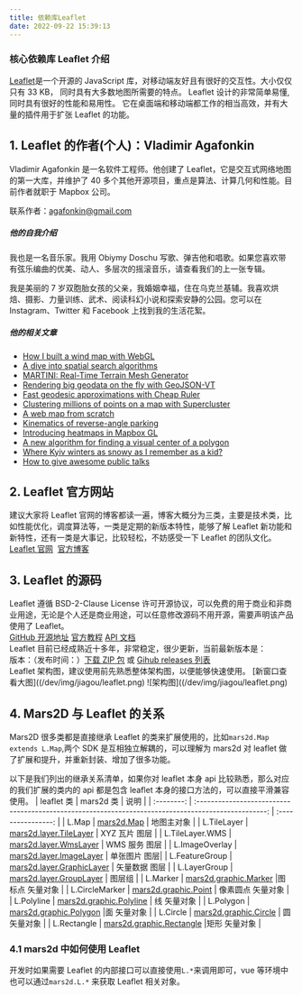 ```yaml
---
title: 依赖库Leaflet
date: 2022-09-22 15:39:13
---
```


<h3> 核心依赖库 Leaflet 介绍 </h3>

[Leaflet](https://leafletjs.com/)是一个开源的 JavaScript 库，对移动端友好且有很好的交互性。大小仅仅只有 33 KB， 同时具有大多数地图所需要的特点。 Leaflet 设计的非常简单易懂, 同时具有很好的性能和易用性。 它在桌面端和移动端都工作的相当高效，并有大量的插件用于扩张 Leaflet 的功能。

## 1. Leaflet 的作者(个人)：Vladimir Agafonkin

Vladimir Agafonkin 是一名软件工程师。他创建了 Leaflet，它是交互式网络地图的第一大库，并维护了 40 多个其他开源项目，重点是算法、计算几何和性能。目前作者就职于 Mapbox 公司。

联系作者：agafonkin@gmail.com

##### 他的自我介绍

我也是一名音乐家。我用 Obiymy Doschu 写歌、弹吉他和唱歌。如果您喜欢带有弦乐编曲的优美、动人、多层次的摇滚音乐，请查看我们的上一张专辑。

我是美丽的 7 岁双胞胎女孩的父亲，我婚姻幸福，住在乌克兰基辅。我喜欢烘焙、摄影、力量训练、武术、阅读科幻小说和探索安静的公园。您可以在 Instagram、Twitter 和 Facebook 上找到我的生活花絮。

##### 他的相关文章

- [How I built a wind map with WebGL]()
- [A dive into spatial search algorithms]()
- [MARTINI: Real-Time Terrain Mesh Generator]()
- [Rendering big geodata on the fly with GeoJSON-VT]()
- [Fast geodesic approximations with Cheap Ruler]()
- [Clustering millions of points on a map with Supercluster]()
- [A web map from scratch]()
- [Kinematics of reverse-angle parking]()
- [Introducing heatmaps in Mapbox GL]()
- [A new algorithm for finding a visual center of a polygon]()
- [Where Kyiv winters as snowy as I remember as a kid?]()
- [How to give awesome public talks]()

## 2. Leaflet 官方网站

建议大家将 Leaflet 官网的博客都读一遍，博客大概分为三类，主要是技术类，比如性能优化，调度算法等，一类是定期的新版本特性，能够了解 Leaflet 新功能和新特性，还有一类是大事记，比较轻松，不妨感受一下 Leaflet 的团队文化。<br />
[Leaflet 官网](https://leafletjs.com/)&nbsp;&nbsp;[官方博客](https://leafletjs.com/blog.html)

## 3. Leaflet 的源码

Leaflet 遵循 BSD-2-Clause License 许可开源协议，可以免费的用于商业和非商业用途，无论是个人还是商业用途，可以任意修改源码不用开源，需要声明该产品使用了 Leaflet。<br />
[GitHub 开源地址](https://github.com/Leaflet/Leaflet)&nbsp;[官方教程](https://leafletjs.com/examples.html)&nbsp;[API 文档](http://mars2d.cn/api/leaflet/reference_cn.html)<br />
Leaflet 目前已经成熟近十多年，非常稳定，很少更新，当前最新版本是：<br />
版本：（发布时间：）[下载 ZIP 包]() 或 [ Gihub releases 列表](https://github.com/Leaflet/Leaflet/releases)<br />
Leaflet 架构图，建议使用前先熟悉整体架构图，以便能够快速使用。 [新窗口查看大图]((/dev/img/jiagou/leaflet.png) ![架构图]((/dev/img/jiagou/leaflet.png)

## 4. Mars2D 与 Leaflet 的关系

Mars2D 很多类都是直接继承 Leaflet 的类来扩展使用的，比如`mars2d.Map extends L.Map`,两个 SDK 是互相独立解耦的，可以理解为 mars2d 对 leaflet 做了扩展和提升，并重新封装、增加了很多功能。

以下是我们列出的继承关系清单，如果你对 leaflet 本身 api 比较熟悉，那么对应的我们扩展的类内的 api 都是包含 leaflet 本身的接口方法的，可以直接平滑兼容使用。
| leaflet 类 | mars2d 类 | 说明 |
| :--------: | :-------------------------------------------------------------------------------------------------: | :----------------: |
| L.Map | [mars2d.Map](http://mars2d.cn/api/Map.html) | 地图主对象 |
| L.TileLayer | [mars2d.layer.TileLayer](http://mars2d.cn/api/TileLayer.html) | XYZ 瓦片 图层 |
| L.TileLayer.WMS | [mars2d.layer.WmsLayer](http://mars2d.cn/api/WmsLayer.html) | WMS 服务 图层 |
| L.ImageOverlay | [mars2d.layer.ImageLayer](http://mars2d.cn/api/ImageLayer.html) | 单张图片 图层|
| L.FeatureGroup | [mars2d.layer.GraphicLayer](http://mars2d.cn/api/GraphicLayer.html) | 矢量数据 图层 |
| L.LayerGroup | [mars2d.layer.GroupLayer](http://mars2d.cn/api/GroupLayer.html) | 图层组 |
| L.Marker | [mars2d.graphic.Marker](http://mars2d.cn/api/Marker.html) |图标点 矢量对象 |
| L.CircleMarker | [mars2d.graphic.Point](http://mars2d.cn/api/Point.html) | 像素圆点 矢量对象 |
| L.Polyline | [mars2d.graphic.Polyline](http://mars2d.cn/api/Polyline.html) | 线 矢量对象 |
| L.Polygon | [mars2d.graphic.Polygon](http://mars2d.cn/api/Polygon.html) |面 矢量对象 |
| L.Circle | [mars2d.graphic.Circle](http://mars2d.cn/api/Circle.html) | 圆 矢量对象 |
| L.Rectangle | [mars2d.graphic.Rectangle](http://mars2d.cn/api/Rectangle.html) |矩形 矢量对象 |

### 4.1 mars2d 中如何使用 Leaflet

开发时如果需要 Leaflet 的内部接口可以直接使用`L.*`来调用即可，vue 等环境中也可以通过`mars2d.L.*` 来获取 Leaflet 相关对象。
